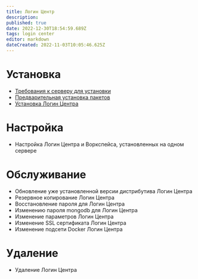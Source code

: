 ```yaml
---
title: Логин Центр
description: 
published: true
date: 2022-12-30T18:54:59.689Z
tags: login center
editor: markdown
dateCreated: 2022-11-03T10:05:46.625Z
---
```


# Установка
- [Требования к серверу для установки](/ru/login-center/requirments)
- [Предварительная установка пакетов](/ru/login-center/installPackages)
- [Установка Логин Центра](/ru/login-center/cleanInstallationLc)

# Настройка
- Настройка Логин Центра и Воркспейса, установленных на одном сервере
# Обслуживание
- Обновление уже установленной версии дистрибутива Логин Центра
- Резервное копирование Логин Центра
- Восстановление пароля для Логин Центра
- Изменению пароля mongodb для Логин Центра
- Изменение параметров Логин Центра
- Изменение SSL сертификата Логин Центра
- Изменение подсети Docker Логин Центра
# Удаление
 - Удаление Логин Центра